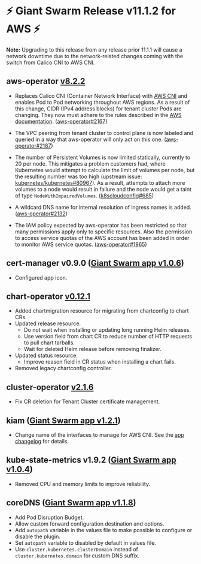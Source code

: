 # :zap: Giant Swarm Release v11.1.2 for AWS :zap:

__Note:__ Upgrading to this release from any release prior 11.1.1 will cause a network downtime due to the network-related changes coming with the switch from Calico CNI to AWS CNI.

## aws-operator [v8.2.2](https://github.com/giantswarm/aws-operator/releases/tag/v8.2.2)

- Replaces Calico CNI (Container Network Interface) with [AWS CNI](https://github.com/aws/amazon-vpc-cni-k8s) and enables Pod to Pod networking throughout AWS regions. As a result of this change, CIDR (IPv4 address blocks) for tenant cluster Pods are changing. They now must adhere to the rules described in the [AWS documentation](https://docs.aws.amazon.com/vpc/latest/userguide/VPC_Subnets.html#add-cidr-block-restrictions). ([aws-operator#2167](https://github.com/giantswarm/aws-operator/pull/2167))

- The VPC peering from tenant cluster to control plane is now labeled and queried in a way that aws-operator will only act on this one. ([aws-operator#2187](https://github.com/giantswarm/aws-operator/pull/2187))

- The number of Persistent Volumes is now limited statically, currently to 20 per node. This mitigates a problem customers had, where Kubernetes would attempt to calculate the limit of volumes per node, but the resulting number was too high (upstream issue: [kubernetes/kubernetes#80967](https://github.com/kubernetes/kubernetes/issues/80967)). As a result, attempts to attach more volumes to a node would result in failure and the node would get a taint of type `NodeWithImpairedVolumes`. ([k8scloudconfig#685](https://github.com/giantswarm/k8scloudconfig/pull/685))

- A wildcard DNS name for internal resolution of ingress names is added. ([aws-operator#2132](https://github.com/giantswarm/aws-operator/pull/2132))

- The IAM policy expected by aws-operator has been restricted so that many permissions apply only to specific resources. Also the permission to access service quotas of the AWS account has been added in order to monitor AWS service quotas. ([aws-operator#1965](https://github.com/giantswarm/aws-operator/pull/1965))

## cert-manager v0.9.0 ([Giant Swarm app v1.0.6](https://github.com/giantswarm/cert-manager-app/blob/master/CHANGELOG.md#v106-2020-02-28))

- Configured app icon.

## chart-operator [v0.12.1](https://github.com/giantswarm/chart-operator/releases/tag/v0.12.1)

- Added chartmigration resource for migrating from chartconfig to chart CRs.
- Updated release resource.
  - Do not wait when installing or updating long running Helm releases.
  - Use version field from chart CR to reduce number of HTTP requests to pull chart tarballs.
  - Wait for deleted Helm release before removing finalizer.
- Updated status resource.
  - Improve reason field in CR status when installing a chart fails.
- Removed legacy chartconfig controller.

## cluster-operator [v2.1.6](https://github.com/giantswarm/cluster-operator/releases/tag/v2.1.6)

- Fix CR deletion for Tenant Cluster certificate management.

## kiam ([Giant Swarm app v1.2.1](https://github.com/giantswarm/kiam-app/blob/master/CHANGELOG.md#v121-2020-03-14))

- Change name of the interfaces to manage for AWS CNI. See the [app changelog](https://github.com/giantswarm/kiam-app/blob/master/CHANGELOG.md#v121-2020-03-14) for details.

## kube-state-metrics v1.9.2 ([Giant Swarm app v1.0.4](https://github.com/giantswarm/kube-state-metrics-app/blob/master/CHANGELOG.md#v104))

- Removed CPU and memory limits to improve reliability.

## coreDNS ([Giant Swarm app v1.1.8](https://github.com/giantswarm/coredns-app/blob/master/CHANGELOG.md#v118-2020-03-20))

- Add Pod Disruption Budget.
- Allow custom forward configuration destination and options.
- Add `autopath` variable in the values file to make possible to configure or disable the plugin.
- Set `autopath` variable to disabled by default in values file.
- Use `cluster.kubernetes.clusterDomain` instead of `cluster.kubernetes.domain` for custom DNS suffix.
